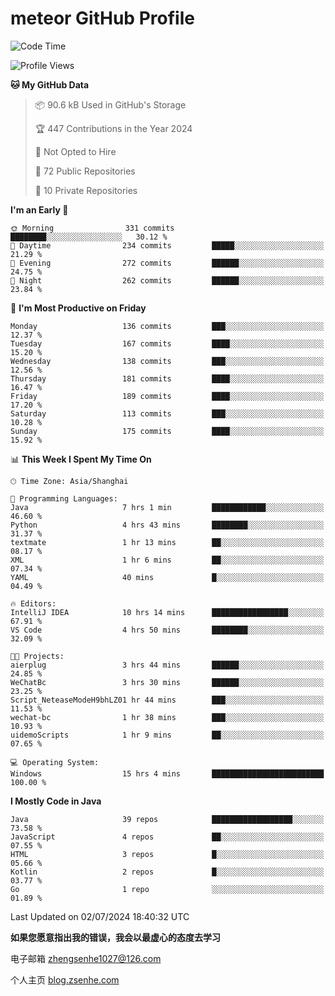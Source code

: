 
# meteor  GitHub Profile 

<!--START_SECTION:waka-->
![Code Time](http://img.shields.io/badge/Code%20Time-105%20hrs%2017%20mins-blue)

![Profile Views](http://img.shields.io/badge/Profile%20Views-7-blue)

**🐱 My GitHub Data** 

> 📦 90.6 kB Used in GitHub's Storage 
 > 
> 🏆 447 Contributions in the Year 2024
 > 
> 🚫 Not Opted to Hire
 > 
> 📜 72 Public Repositories 
 > 
> 🔑 10 Private Repositories 
 > 
**I'm an Early 🐤** 

```text
🌞 Morning                331 commits         ████████░░░░░░░░░░░░░░░░░   30.12 % 
🌆 Daytime                234 commits         █████░░░░░░░░░░░░░░░░░░░░   21.29 % 
🌃 Evening                272 commits         ██████░░░░░░░░░░░░░░░░░░░   24.75 % 
🌙 Night                  262 commits         ██████░░░░░░░░░░░░░░░░░░░   23.84 % 
```
📅 **I'm Most Productive on Friday** 

```text
Monday                   136 commits         ███░░░░░░░░░░░░░░░░░░░░░░   12.37 % 
Tuesday                  167 commits         ████░░░░░░░░░░░░░░░░░░░░░   15.20 % 
Wednesday                138 commits         ███░░░░░░░░░░░░░░░░░░░░░░   12.56 % 
Thursday                 181 commits         ████░░░░░░░░░░░░░░░░░░░░░   16.47 % 
Friday                   189 commits         ████░░░░░░░░░░░░░░░░░░░░░   17.20 % 
Saturday                 113 commits         ███░░░░░░░░░░░░░░░░░░░░░░   10.28 % 
Sunday                   175 commits         ████░░░░░░░░░░░░░░░░░░░░░   15.92 % 
```


📊 **This Week I Spent My Time On** 

```text
🕑︎ Time Zone: Asia/Shanghai

💬 Programming Languages: 
Java                     7 hrs 1 min         ████████████░░░░░░░░░░░░░   46.60 % 
Python                   4 hrs 43 mins       ████████░░░░░░░░░░░░░░░░░   31.37 % 
textmate                 1 hr 13 mins        ██░░░░░░░░░░░░░░░░░░░░░░░   08.17 % 
XML                      1 hr 6 mins         ██░░░░░░░░░░░░░░░░░░░░░░░   07.34 % 
YAML                     40 mins             █░░░░░░░░░░░░░░░░░░░░░░░░   04.49 % 

🔥 Editors: 
IntelliJ IDEA            10 hrs 14 mins      █████████████████░░░░░░░░   67.91 % 
VS Code                  4 hrs 50 mins       ████████░░░░░░░░░░░░░░░░░   32.09 % 

🐱‍💻 Projects: 
aierplug                 3 hrs 44 mins       ██████░░░░░░░░░░░░░░░░░░░   24.85 % 
WeChatBc                 3 hrs 30 mins       ██████░░░░░░░░░░░░░░░░░░░   23.25 % 
Script_NeteaseModeH9bhLZ01 hr 44 mins        ███░░░░░░░░░░░░░░░░░░░░░░   11.53 % 
wechat-bc                1 hr 38 mins        ███░░░░░░░░░░░░░░░░░░░░░░   10.93 % 
uidemoScripts            1 hr 9 mins         ██░░░░░░░░░░░░░░░░░░░░░░░   07.65 % 

💻 Operating System: 
Windows                  15 hrs 4 mins       █████████████████████████   100.00 % 
```

**I Mostly Code in Java** 

```text
Java                     39 repos            ██████████████████░░░░░░░   73.58 % 
JavaScript               4 repos             ██░░░░░░░░░░░░░░░░░░░░░░░   07.55 % 
HTML                     3 repos             █░░░░░░░░░░░░░░░░░░░░░░░░   05.66 % 
Kotlin                   2 repos             █░░░░░░░░░░░░░░░░░░░░░░░░   03.77 % 
Go                       1 repo              ░░░░░░░░░░░░░░░░░░░░░░░░░   01.89 % 
```




 Last Updated on 02/07/2024 18:40:32 UTC
<!--END_SECTION:waka-->


**如果您愿意指出我的错误，我会以最虚心的态度去学习**

电子邮箱 zhengsenhe1027@126.com

个人主页 [blog.zsenhe.com](http://blog.zsenhe.com/)


